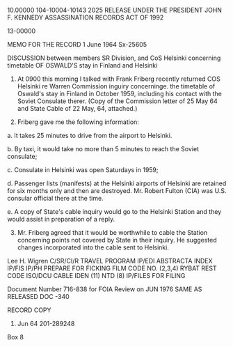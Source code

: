 10.00000
104-10004-10143 2025 RELEASE UNDER THE PRESIDENT JOHN F. KENNEDY ASSASSINATION RECORDS ACT OF 1992

13-00000

MEMO FOR THE RECORD 1 June 1964
Sx-25605

DISCUSSION between members SR Division,
and CoS Helsinki concerning timetable
OF OSWALD'S stay in Finland and Helsinki

1. At 0900 this morning I talked with Frank Friberg recently
returned COS Helsinki re Warren Commission inguiry concerninge.
the timetable of Oswald's stay in Finland in October 1959, including
his contact with the Soviet Consulate therer. (Copy of the Commission
letter of 25 May 64 and State Cable of 22 May, 64, attached.)

2. Friberg gave me the following information:

a. It takes 25 minutes to drive from the airport to
Helsinki.

b. By taxi, it would take no more than 5 minutes to
reach the Soviet consulate;

c. Consulate in Helsinki was open Saturdays in 1959;

d. Passenger lists (manifests) at the Helsinki airports of
Helsinki are retained for six months only and then are destroyed.
Mr. Robert Fulton (CIA) was U.S. consular official there at
the time.

e. A copy of State's cable inquiry would go to the Helsinki
Station and they would assist in preparation of a reply.

3. Mr. Friberg agreed that it would be worthwhile to cable the
Station concerning points not covered by State in their inquiry. He
suggested changes incorporated into the cable sent to Helsinki.

Lee H. Wigren
C/SR/CI/R
TRAVEL PROGRAM
IP/EDI ABSTRACTA
INDEX
IP/FIS
IP/PH
PREPARE FOR FICKING
FILM
CODE NO. (2,3,4)
RYBAT REST CODE
ISO/DCU
CABLE IDEN (11)
NTD (8)
IP/FILES
FOR FILING

Document Number 716-838
for FOIA Review on JUN 1976
SAME AS RELEASED
DOC -340

RECORD COPY

1. Jun 64
201-289248

Box 8
